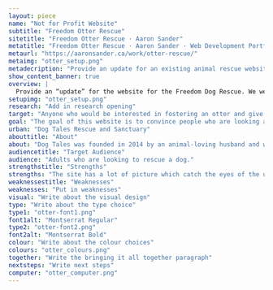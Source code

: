 ```yaml
---
layout: piece
name: "Not for Profit Website"
subtitle: "Freedom Otter Rescue"
sitetitle: "Freedom Otter Rescue · Aaron Sander"
metatitle: "Freedom Otter Rescue · Aaron Sander · Web Development Portfolio"
metaurl: "https://aaronsander.ca/work/otter-rescue/"
metaimg: "otter_setup.png"
metadecription: "Provide an update for an existing animal rescue website to revitalize the site."
show_content_banner: true
overview: |
  Provide an “update” for the website for the Freedom Dog Rescue. We were tasked with finding a “bad” website or one in need of a revamp and update it. As well, we were told to be creative with our animal picks."
setupimg: "otter_setup.png"
research: "Add in research opening"
target: "Anyone who would be interested in fostering an otter and give it a loving family. As otters are an uncommon household pet, they need lots of attention and care, we are looking for people who are willing to have the commitment of an otter. The target of this website would already be interested in otters and know a lot about them as they would be looking to foster, they would also be an animal lover who is interested in otters or maybe just general public who are looking for a non-profit organization to give donations to animals in the need of a foster home."
goal: "The goal of this website is to convince people who are looking at it to become a foster to help the otters."
urban: "Dog Tales Rescue and Sanctuary"
abouttitle: "About"
about: "Dog Tales was founded in 2014 by an animal-loving husband and wife team - Rob and Danielle. Both had been involved in rescue for years before finally deciding that the best way to help animals in need was to open a rescue of their own."
audiencetitle: "Target Audience"
audience: "Adults who are looking to rescue a dog."
strengthstitle: "Strengths"
strengths: "The site has a lot of picture which catch the eyes of the user (FINISH)"
weaknessestitle: "Weaknesses"
weaknesses: "Put in weaknesses"
visual: "Write about the visual design"
type: "Write about the type choice"
type1: "otter-font1.png"
font1alt: "Montserrat Regular"
type2: "otter-font2.png"
font2alt: "Montserrat Bold"
colour: "Write about the colour choices"
colours: "otter_colours.png"
together: "Write the bringing it all together paragraph"
nextsteps: "Write next steps"
computer: "otter_computer.png"
---
```

